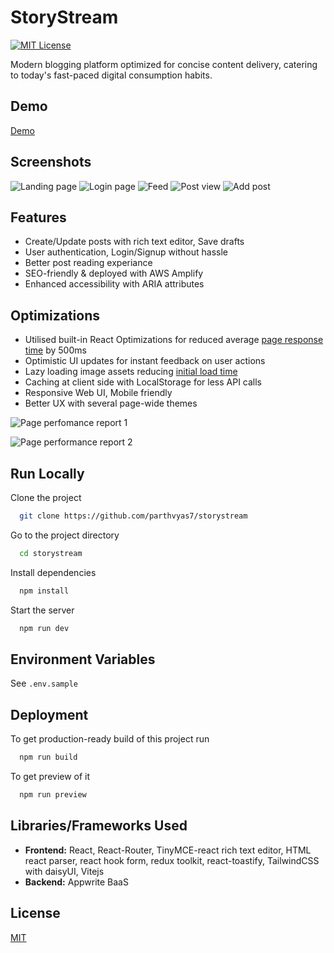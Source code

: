 # StoryStream

[![MIT License](https://img.shields.io/badge/License-MIT-green.svg)](https://choosealicense.com/licenses/mit/)

Modern blogging platform optimized for concise content delivery, catering to today's fast-paced digital consumption habits.

## Demo

[Demo](https://main.d1s3h2qizym52j.amplifyapp.com/)

## Screenshots

![Landing page](/public/screenshots/Landing.png)
![Login page](/public/screenshots/Login.png)
![Feed](/public/screenshots/Feed.png)
![Post view](/public/screenshots/Post%20view.png)
![Add post](/public/screenshots/Create%20post.png)

## Features

- Create/Update posts with rich text editor, Save drafts
- User authentication, Login/Signup without hassle
- Better post reading experiance
- SEO-friendly & deployed with AWS Amplify
- Enhanced accessibility with ARIA attributes

## Optimizations

- Utilised built-in React Optimizations for reduced average [page response time](https://pagespeed.web.dev/analysis/https-main-d1s3h2qizym52j-amplifyapp-com/n4dmnuj0jc?form_factor=mobile) by 500ms
- Optimistic UI updates for instant feedback on user actions
- Lazy loading image assets reducing [initial load time](https://gtmetrix.com/reports/main.d1s3h2qizym52j.amplifyapp.com/hzpcAGny/)
- Caching at client side with LocalStorage for less API calls
- Responsive Web UI, Mobile friendly
- Better UX with several page-wide themes

![Page perfomance report 1](/public/screenshots/Page%20perf%201.png)

![Page performance report 2](/public/screenshots/Page%20perf%202.png)

## Run Locally

Clone the project

```bash
  git clone https://github.com/parthvyas7/storystream
```

Go to the project directory

```bash
  cd storystream
```

Install dependencies

```bash
  npm install
```

Start the server

```bash
  npm run dev
```

## Environment Variables

See `.env.sample`

## Deployment

To get production-ready build of this project run

```bash
  npm run build
```

To get preview of it

```bash
  npm run preview
```

## Libraries/Frameworks Used

- **Frontend:** React, React-Router, TinyMCE-react rich text editor, HTML react parser, react hook form, redux toolkit, react-toastify, TailwindCSS with daisyUI, Vitejs
- **Backend:** Appwrite BaaS

## License

[MIT](https://choosealicense.com/licenses/mit/)
